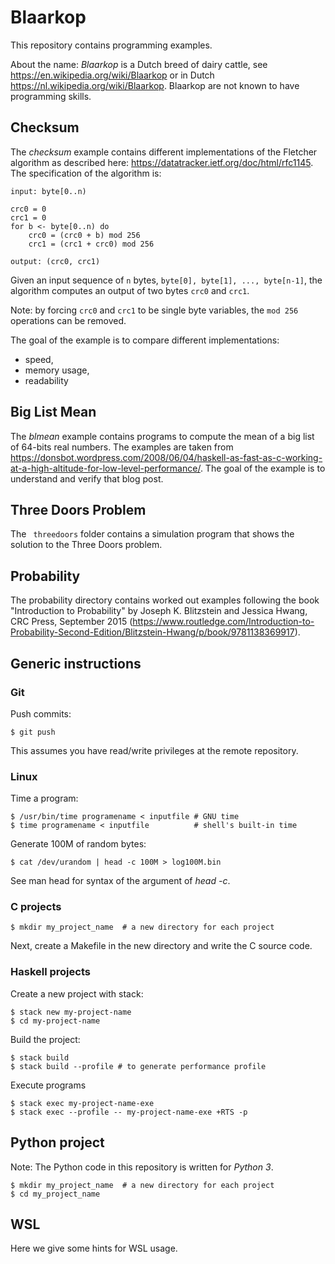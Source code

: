 # Blaarkop

This repository contains programming examples.

About the name: *Blaarkop* is a Dutch breed of dairy cattle, see
https://en.wikipedia.org/wiki/Blaarkop or in Dutch
https://nl.wikipedia.org/wiki/Blaarkop. Blaarkop are not known to have
programming skills.

## Checksum

The *checksum* example contains different implementations of the
Fletcher algorithm as described here:
https://datatracker.ietf.org/doc/html/rfc1145.  The specification of
the algorithm is:

    input: byte[0..n)

    crc0 = 0
    crc1 = 0
    for b <- byte[0..n) do
        crc0 = (crc0 + b) mod 256
        crc1 = (crc1 + crc0) mod 256

    output: (crc0, crc1)

Given an input sequence of `n` bytes, `byte[0], byte[1], ...,
byte[n-1]`, the algorithm computes an output of two bytes `crc0` and
`crc1`.

Note: by forcing `crc0` and `crc1` to be single byte variables, the
`mod 256` operations can be removed.

The goal of the example is to compare different implementations:

- speed,
- memory usage,
- readability

## Big List Mean

The *blmean* example contains programs to compute the mean of a big
list of 64-bits real numbers. The examples are taken from
https://donsbot.wordpress.com/2008/06/04/haskell-as-fast-as-c-working-at-a-high-altitude-for-low-level-performance/. The
goal of the example is to understand and verify that blog post.


## Three Doors Problem

The ` threedoors` folder contains a simulation program that shows the
solution to the Three Doors problem.

## Probability

The probability directory contains worked out examples following the
book "Introduction to Probability" by Joseph K. Blitzstein and Jessica
Hwang, CRC Press, September 2015
(https://www.routledge.com/Introduction-to-Probability-Second-Edition/Blitzstein-Hwang/p/book/9781138369917).

## Generic instructions

### Git

Push commits:

    $ git push

This assumes you have read/write privileges at the remote repository.

### Linux

Time a program:

    $ /usr/bin/time programename < inputfile # GNU time
    $ time programename < inputfile          # shell's built-in time

Generate 100M of random bytes:

    $ cat /dev/urandom | head -c 100M > log100M.bin

See man head for syntax of the argument of *head -c*.

### C projects

    $ mkdir my_project_name  # a new directory for each project
	
Next, create a Makefile in the new directory and write the C source
code.

### Haskell projects

Create a new project with stack:

    $ stack new my-project-name
	$ cd my-project-name

Build the project:

    $ stack build
	$ stack build --profile # to generate performance profile
	
Execute programs

    $ stack exec my-project-name-exe
	$ stack exec --profile -- my-project-name-exe +RTS -p
	
## Python project

Note: The Python code in this repository is written for *Python 3*.

    $ mkdir my_project_name  # a new directory for each project
    $ cd my_project_name

## WSL

Here we give some hints for WSL usage.